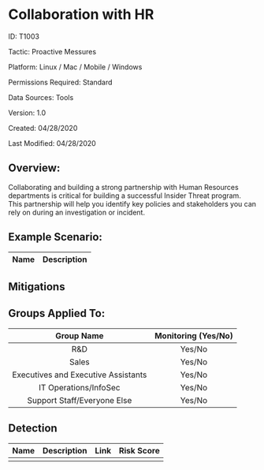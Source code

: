 # **Collaboration with HR**

ID: T1003

Tactic: Proactive Messures

Platform: Linux / Mac / Mobile / Windows

Permissions Required: Standard

Data Sources: Tools

Version: 1.0

Created: 04/28/2020

Last Modified: 04/28/2020


## **Overview:**
Collaborating and building a strong partnership with Human Resources departments is critical for building a successful Insider Threat program. This partnership will help you identify key policies and stakeholders you can rely on during an investigation or incident.


## **Example Scenario:**
| Name | Description |
| :---:| :---:|
  

## **Mitigations**





## **Groups Applied To:**
| Group Name | Monitoring (Yes/No) |
| :---: | :---:|
| R&D	| Yes/No |
| Sales | Yes/No |
| Executives and Executive Assistants |	Yes/No |
| IT Operations/InfoSec	| Yes/No |
|Support Staff/Everyone Else | Yes/No|

## **Detection**
| Name | Description | Link | Risk Score |
| :---: | :---:|:---: | :---:|
|  | | | |  





